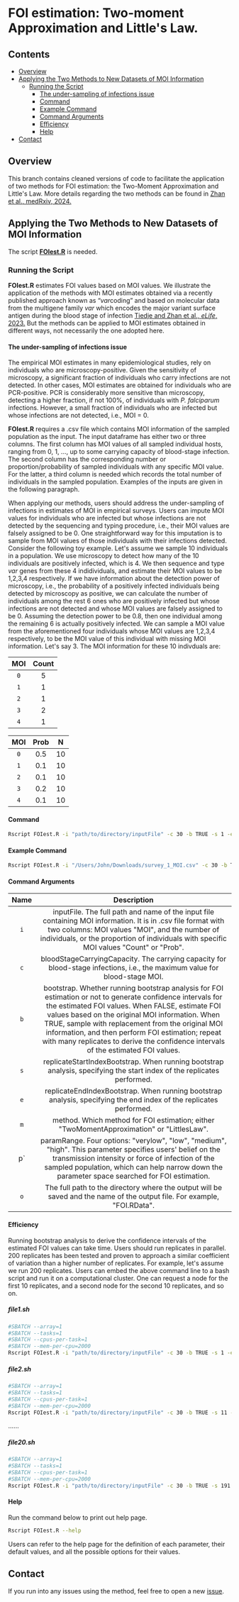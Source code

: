 # FOI estimation: Two-moment Approximation and Little's Law.

## Contents
- [Overview](#Overview)
- [Applying the Two Methods to New Datasets of MOI Information](#Applying-the-Bayesian-Formulation-of-MOI-Estimation-to-New-Datasets)
  - [Running the Script](#Running-the-Script)
    - [The under-sampling of infections issue](#The-under-sampling-of-infections-issue)
    - [Command](#Command)
    - [Example Command](#Example-Command)
    - [Command Arguments](#Command-Arguments)
    - [Efficiency](#Efficiency)
    - [Help](#Help)
- [Contact](#Contact)

## Overview
This branch contains cleaned versions of code to facilitate the application of two methods for FOI estimation: the Two-Moment Approximation and Little's Law. More details regarding the two methods can be found in [Zhan et al., medRxiv, 2024.](https://doi.org/10.1101/2024.02.12.24302148) 

## Applying the Two Methods to New Datasets of MOI Information
The script **[FOIest.R](https://github.com/qzhan321/FOI/blob/FOIEst/FOIest.R)** is needed. 

### Running the Script
**FOIest.R** estimates FOI values based on MOI values. We illustrate the application of the methods with MOI estimates obtained via a recently published approach known as “*var*coding” and based on molecular data from the multigene family *var* which encodes the major variant surface antigen during the blood stage of infection [Tiedje and Zhan et al., *eLife*, 2023.](https://doi.org/10.7554/eLife.91411.1) But the methods can be applied to MOI estimates obtained in different ways, not necessarily the one adopted here.

#### The under-sampling of infections issue
The empirical MOI estimates in many epidemiological studies, rely on individuals who are microscopy-positive. Given the sensitivity of microscopy, a significant fraction of individuals who carry infections are not detected. In other cases, MOI estimates are obtained for individuals who are PCR-positive. PCR is considerably more sensitive than microscopy, detecting a higher fraction, if not 100%, of individuals with *P. falciparum* infections. However, a small fraction of individuals who are infected but whose infections are not detected, i.e., MOI = 0. 

**FOIest.R** requires a .csv file which contains MOI information of the sampled population as the input. The input dataframe has either two or three columns. The first column has MOI values of all sampled individual hosts, ranging from 0, 1, ..., up to some carrying capacity of blood-stage infection. The second column has the corresponding number or proportion/probability of sampled individuals with any specific MOI value. For the latter, a third column is needed which records the total number of individuals in the sampled population. Examples of the inputs are given in the following paragraph. 

When applying our methods, users should address the under-sampling of infections in estimates of MOI in empirical surveys. Users can impute MOI values for individuals who are infected but whose infections are not detected by the sequencing and typing procedure, i.e., their MOI values are falsely assigned to be 0. One straightforward way for this imputation is to sample from MOI values of those individuals with their infections detected. Consider the following toy example. Let's assume we sample 10 individuals in a population. We use microscopy to detect how many of the 10 individuals are positively infected, which is 4. We then sequence and type *var* genes from these 4 indidividuals, and estimate their MOI values to be 1,2,3,4 respectively. If we have information about the detection power of microscopy, i.e., the probability of a positively infected individuals being detected by microscopy as positive, we can calculate the number of individuals among the rest 6 ones who are positively infected but whose infections are not detected and whose MOI values are falsely assigned to be 0. Assuming the detection power to be 0.8, then one individual among the remaining 6 is actually positively infected. We can sample a MOI value from the aforementioned four individuals whose MOI values are 1,2,3,4 respectively, to be the MOI value of this individual with missing MOI information. Let's say 3. The MOI information for these 10 indivduals are: 

| MOI | Count |
| :--: | :--: | 
| `0` | 5 |
| `1` | 1 |
| `2` | 1 |
| `3` | 2 |
| `4` | 1 |

| MOI | Prob | N |
| :--: | :--: | :--: | 
| `0` | 0.5 | 10 |
| `1` | 0.1 | 10 |
| `2` | 0.1 | 10 |
| `3` | 0.2 | 10 |
| `4` | 0.1 | 10 |

#### Command
```bash
Rscript FOIest.R -i "path/to/directory/inputFile" -c 30 -b TRUE -s 1 -e 10 -m "TwoMomentApproximation" -p "high" -o "/path/to/directory/outFile"
```

#### Example Command 
```bash
Rscript FOIest.R -i "/Users/John/Downloads/survey_1_MOI.csv" -c 30 -b TRUE -s 1 -e 10 -m "TwoMomentApproximation" -p "high" -o "/Users/John/Downloads/survey_1_FOI.RData" 
```

#### Command Arguments
|  Name | Description |
|  :-:  | :---------: | 
|  `i`  | inputFile. The full path and name of the input file containing MOI information. It is in .csv file format with two columns: MOI values "MOI", and the number of individuals, or the proportion of individuals with specific MOI values "Count" or "Prob". |
|  `c`  | bloodStageCarryingCapacity. The carrying capacity for blood-stage infections, i.e., the maximum value for blood-stage MOI. |
|  `b`  | bootstrap. Whether running bootstrap analysis for FOI estimation or not to generate confidence intervals for the estimated FOI values. When FALSE, estimate FOI values based on the original MOI information. When TRUE, sample with replacement from the original MOI information, and then perform FOI estimation; repeat with many replicates to derive the confidence intervals of the estimated FOI values. |
|  `s`  | replicateStartIndexBootstrap. When running bootstrap analysis, specifying the start index of the replicates performed. |
|  `e`  | replicateEndIndexBootstrap. When running bootstrap analysis, specifying the end index of the replicates performed. |
|  `m`  | method. Which method for FOI estimation; either "TwoMomentApproximation" or "LittlesLaw". |
|  p`  | paramRange. Four options: "verylow", "low", "medium", "high". This parameter specifies users' belief on the transmission intensity or force of infection of the sampled population, which can help narrow down the parameter space searched for FOI estimation. |
|  `o`   | The full path to the directory where the output will be saved and the name of the output file. For example, "FOI.RData". |


#### Efficiency
Running bootstrap analysis to derive the confidence intervals of the estimated FOI values can take time. Users should run replicates in parallel. 200 replicates has been tested and proven to approach a similar coefficient of variation than a higher number of replicates. For example, let's assume we run 200 replicates. Users can embed the above command line to a bash script and run it on a computational cluster. One can request a node for the first 10 replicates, and a second node for the second 10 replicates, and so on.
##### file1.sh
```bash
#SBATCH --array=1
#SBATCH --tasks=1
#SBATCH --cpus-per-task=1
#SBATCH --mem-per-cpu=2000
Rscript FOIest.R -i "path/to/directory/inputFile" -c 30 -b TRUE -s 1 -e 10 -m "TwoMomentApproximation" -p "high" -o "/path/to/directory/outFile"
```
##### file2.sh
```bash
#SBATCH --array=1
#SBATCH --tasks=1
#SBATCH --cpus-per-task=1
#SBATCH --mem-per-cpu=2000
Rscript FOIest.R -i "path/to/directory/inputFile" -c 30 -b TRUE -s 11 -e 20 -m "TwoMomentApproximation" -p "high" -o "/path/to/directory/outFile"
```
......
##### file20.sh
```bash
#SBATCH --array=1
#SBATCH --tasks=1
#SBATCH --cpus-per-task=1
#SBATCH --mem-per-cpu=2000
Rscript FOIest.R -i "path/to/directory/inputFile" -c 30 -b TRUE -s 191 -e 200 -m "TwoMomentApproximation" -p "high" -o "/path/to/directory/outFile"
```


#### Help
Run the command below to print out help page.
```bash
Rscript FOIest.R --help
```
Users can refer to the help page for the definition of each parameter, their default values, and all the possible options for their values.

## Contact
If you run into any issues using the method, feel free to open a new [issue](https://github.com/qzhan321/FOI/issues).


